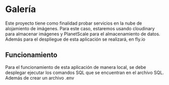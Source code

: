 # Galería

Este proyecto tiene como finalidad probar servicios en la nube de alojamiento de imágenes. Para este caso, estaremos usando cloudinary
para almacenar imágenes y PlanetScale para el almacenamiento de datos. Además para el despliegue de esta aplicación se realizará, 
en fly.io

## Funcionamiento
Para el funcionamiento de esta aplicación de manera local, se debe desplegar ejecutar los comandos SQL que se encuentran en el archivo
SQL.
Además de crear un archivo .env
